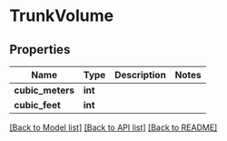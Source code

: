 # TrunkVolume

## Properties
Name | Type | Description | Notes
------------ | ------------- | ------------- | -------------
**cubic_meters** | **int** |  | 
**cubic_feet** | **int** |  | 

[[Back to Model list]](../README.md#documentation-for-models) [[Back to API list]](../README.md#documentation-for-api-endpoints) [[Back to README]](../README.md)


